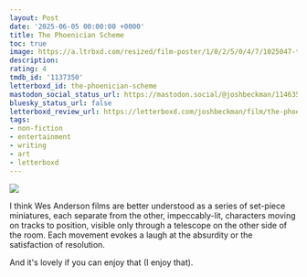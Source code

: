 ```yaml
---
layout: Post
date: '2025-06-05 00:00:00 +0000'
title: The Phoenician Scheme
toc: true
image: https://a.ltrbxd.com/resized/film-poster/1/0/2/5/0/4/7/1025047-the-phoenician-scheme-0-600-0-900-crop.jpg?v=606059b69f
description:
rating: 4
tmdb_id: '1137350'
letterboxd_id: the-phoenician-scheme
mastodon_social_status_url: https://mastodon.social/@joshbeckman/114635523623801580
bluesky_status_url: false
letterboxd_review_url: https://letterboxd.com/joshbeckman/film/the-phoenician-scheme/
tags:
- non-fiction
- entertainment
- writing
- art
- letterboxd
---
```


 <p><img src="https://a.ltrbxd.com/resized/film-poster/1/0/2/5/0/4/7/1025047-the-phoenician-scheme-0-600-0-900-crop.jpg?v=606059b69f"/></p> <p>I think Wes Anderson films are better understood as a series of set-piece miniatures, each separate from the other, impeccably-lit, characters moving on tracks to position, visible only through a telescope on the other side of the room. Each movement evokes a laugh at the absurdity or the satisfaction of resolution.</p><p>And it's lovely if you can enjoy that (I enjoy that).</p> 
